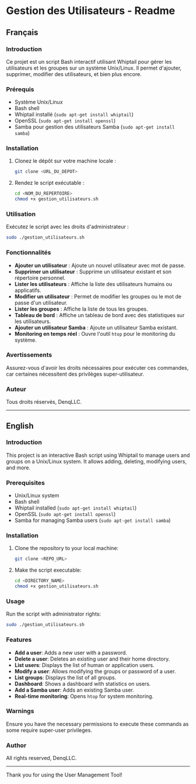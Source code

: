 
# Gestion des Utilisateurs - Readme

## Français

### Introduction

Ce projet est un script Bash interactif utilisant Whiptail pour gérer les utilisateurs et les groupes sur un système Unix/Linux. Il permet d'ajouter, supprimer, modifier des utilisateurs, et bien plus encore.

### Prérequis

- Système Unix/Linux
- Bash shell
- Whiptail installé (`sudo apt-get install whiptail`)
- OpenSSL (`sudo apt-get install openssl`)
- Samba pour gestion des utilisateurs Samba (`sudo apt-get install samba`)

### Installation

1. Clonez le dépôt sur votre machine locale :
   ```bash
   git clone <URL_DU_DEPOT>
   ```
2. Rendez le script exécutable :
   ```bash
   cd <NOM_DU_REPERTOIRE>
   chmod +x gestion_utilisateurs.sh
   ```

### Utilisation

Exécutez le script avec les droits d'administrateur :
```bash
sudo ./gestion_utilisateurs.sh
```

### Fonctionnalités

- **Ajouter un utilisateur** : Ajoute un nouvel utilisateur avec mot de passe.
- **Supprimer un utilisateur** : Supprime un utilisateur existant et son répertoire personnel.
- **Lister les utilisateurs** : Affiche la liste des utilisateurs humains ou applicatifs.
- **Modifier un utilisateur** : Permet de modifier les groupes ou le mot de passe d'un utilisateur.
- **Lister les groupes** : Affiche la liste de tous les groupes.
- **Tableau de bord** : Affiche un tableau de bord avec des statistiques sur les utilisateurs.
- **Ajouter un utilisateur Samba** : Ajoute un utilisateur Samba existant.
- **Monitoring en temps réel** : Ouvre l'outil `htop` pour le monitoring du système.

### Avertissements

Assurez-vous d'avoir les droits nécessaires pour exécuter ces commandes, car certaines nécessitent des privilèges super-utilisateur.

### Auteur

Tous droits réservés, DenqLLC.

---

## English

### Introduction

This project is an interactive Bash script using Whiptail to manage users and groups on a Unix/Linux system. It allows adding, deleting, modifying users, and more.

### Prerequisites

- Unix/Linux system
- Bash shell
- Whiptail installed (`sudo apt-get install whiptail`)
- OpenSSL (`sudo apt-get install openssl`)
- Samba for managing Samba users (`sudo apt-get install samba`)

### Installation

1. Clone the repository to your local machine:
   ```bash
   git clone <REPO_URL>
   ```
2. Make the script executable:
   ```bash
   cd <DIRECTORY_NAME>
   chmod +x gestion_utilisateurs.sh
   ```

### Usage

Run the script with administrator rights:
```bash
sudo ./gestion_utilisateurs.sh
```

### Features

- **Add a user**: Adds a new user with a password.
- **Delete a user**: Deletes an existing user and their home directory.
- **List users**: Displays the list of human or application users.
- **Modify a user**: Allows modifying the groups or password of a user.
- **List groups**: Displays the list of all groups.
- **Dashboard**: Shows a dashboard with statistics on users.
- **Add a Samba user**: Adds an existing Samba user.
- **Real-time monitoring**: Opens `htop` for system monitoring.

### Warnings

Ensure you have the necessary permissions to execute these commands as some require super-user privileges.

### Author

All rights reserved, DenqLLC.

---

Thank you for using the User Management Tool!
